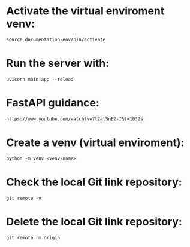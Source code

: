 # Activate the virtual enviroment venv: 
    source documentation-env/bin/activate

# Run the server with: 
    uvicorn main:app --reload

# FastAPI guidance:
    https://www.youtube.com/watch?v=7t2alSnE2-I&t=1032s

# Create a venv (virtual enviroment):
    python -m venv <venv-name>

# Check the local Git link repository:
    git remote -v

# Delete the local Git link repository:
    git remote rm origin